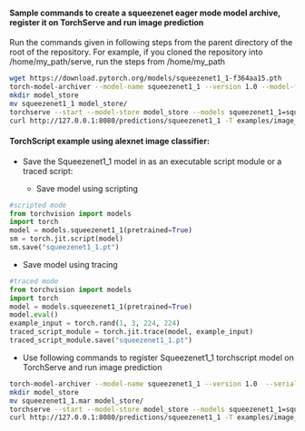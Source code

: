 #### Sample commands to create a squeezenet eager mode model archive, register it on TorchServe and run image prediction

Run the commands given in following steps from the parent directory of the root of the repository. For example, if you cloned the repository into /home/my_path/serve, run the steps from /home/my_path

```bash
wget https://download.pytorch.org/models/squeezenet1_1-f364aa15.pth
torch-model-archiver --model-name squeezenet1_1 --version 1.0 --model-file examples/image_classifier/squeezenet/model.py --serialized-file squeezenet1_1-f364aa15.pth --handler image_classifier --extra-files examples/image_classifier/index_to_name.json
mkdir model_store
mv squeezenet1_1 model_store/
torchserve --start --model-store model_store --models squeezenet1_1=squeezenet1_1.mar
curl http://127.0.0.1:8080/predictions/squeezenet1_1 -T examples/image_classifier/kitten.jpg
```

#### TorchScript example using alexnet image classifier:

* Save the Squeezenet1_1 model in as an executable script module or a traced script:

  * Save model using scripting
```python
#scripted mode
from torchvision import models
import torch
model = models.squeezenet1_1(pretrained=True)
sm = torch.jit.script(model)
sm.save("squeezenet1_1.pt")
```

  * Save model using tracing
```python
#traced mode
from torchvision import models
import torch
model = models.squeezenet1_1(pretrained=True)
model.eval()
example_input = torch.rand(1, 3, 224, 224)
traced_script_module = torch.jit.trace(model, example_input)
traced_script_module.save("squeezenet1_1.pt")
``` 
 
* Use following commands to register Squeezenet1_1 torchscript model on TorchServe and run image prediction

```bash
torch-model-archiver --model-name squeezenet1_1 --version 1.0  --serialized-file squeezenet1_1.pt --extra-files examples/image_classifier/index_to_name.json --handler image_classifier
mkdir model_store
mv squeezenet1_1.mar model_store/
torchserve --start --model-store model_store --models squeezenet1_1=squeezenet1_1.mar
curl http://127.0.0.1:8080/predictions/squeezenet1_1 -T examples/image_classifier/kitten.jpg
```
